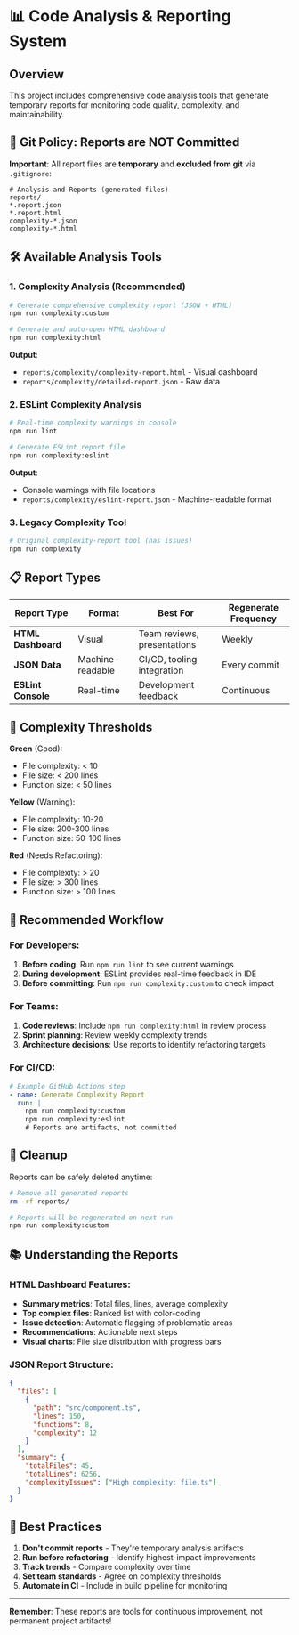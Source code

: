 # 📊 Code Analysis & Reporting System

## Overview

This project includes comprehensive code analysis tools that generate temporary reports for
monitoring code quality, complexity, and maintainability.

## 🚫 Git Policy: Reports are NOT Committed

**Important**: All report files are **temporary** and **excluded from git** via `.gitignore`:

```gitignore
# Analysis and Reports (generated files)
reports/
*.report.json
*.report.html
complexity-*.json
complexity-*.html
```

## 🛠️ Available Analysis Tools

### 1. **Complexity Analysis** (Recommended)

```bash
# Generate comprehensive complexity report (JSON + HTML)
npm run complexity:custom

# Generate and auto-open HTML dashboard
npm run complexity:html
```

**Output**:

- `reports/complexity/complexity-report.html` - Visual dashboard
- `reports/complexity/detailed-report.json` - Raw data

### 2. **ESLint Complexity Analysis**

```bash
# Real-time complexity warnings in console
npm run lint

# Generate ESLint report file
npm run complexity:eslint
```

**Output**:

- Console warnings with file locations
- `reports/complexity/eslint-report.json` - Machine-readable format

### 3. **Legacy Complexity Tool**

```bash
# Original complexity-report tool (has issues)
npm run complexity
```

## 📋 Report Types

| Report Type        | Format           | Best For                    | Regenerate Frequency |
| ------------------ | ---------------- | --------------------------- | -------------------- |
| **HTML Dashboard** | Visual           | Team reviews, presentations | Weekly               |
| **JSON Data**      | Machine-readable | CI/CD, tooling integration  | Every commit         |
| **ESLint Console** | Real-time        | Development feedback        | Continuous           |

## 🎯 Complexity Thresholds

**Green** (Good):

- File complexity: < 10
- File size: < 200 lines
- Function size: < 50 lines

**Yellow** (Warning):

- File complexity: 10-20
- File size: 200-300 lines
- Function size: 50-100 lines

**Red** (Needs Refactoring):

- File complexity: > 20
- File size: > 300 lines
- Function size: > 100 lines

## 🔄 Recommended Workflow

### For Developers:

1. **Before coding**: Run `npm run lint` to see current warnings
2. **During development**: ESLint provides real-time feedback in IDE
3. **Before committing**: Run `npm run complexity:custom` to check impact

### For Teams:

1. **Code reviews**: Include `npm run complexity:html` in review process
2. **Sprint planning**: Review weekly complexity trends
3. **Architecture decisions**: Use reports to identify refactoring targets

### For CI/CD:

```yaml
# Example GitHub Actions step
- name: Generate Complexity Report
  run: |
    npm run complexity:custom
    npm run complexity:eslint
    # Reports are artifacts, not committed
```

## 🧹 Cleanup

Reports can be safely deleted anytime:

```bash
# Remove all generated reports
rm -rf reports/

# Reports will be regenerated on next run
npm run complexity:custom
```

## 📚 Understanding the Reports

### HTML Dashboard Features:

- **Summary metrics**: Total files, lines, average complexity
- **Top complex files**: Ranked list with color-coding
- **Issue detection**: Automatic flagging of problematic areas
- **Recommendations**: Actionable next steps
- **Visual charts**: File size distribution with progress bars

### JSON Report Structure:

```json
{
  "files": [
    {
      "path": "src/component.ts",
      "lines": 150,
      "functions": 8,
      "complexity": 12
    }
  ],
  "summary": {
    "totalFiles": 45,
    "totalLines": 6256,
    "complexityIssues": ["High complexity: file.ts"]
  }
}
```

## 🚀 Best Practices

1. **Don't commit reports** - They're temporary analysis artifacts
2. **Run before refactoring** - Identify highest-impact improvements
3. **Track trends** - Compare complexity over time
4. **Set team standards** - Agree on complexity thresholds
5. **Automate in CI** - Include in build pipeline for monitoring

---

**Remember**: These reports are tools for continuous improvement, not permanent project artifacts!
